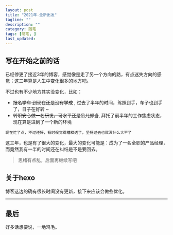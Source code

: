 ```yaml
---
layout: post
title: "2021年-全新出发"
tagline: ""
description: ""
category: 随笔
tags: [随笔, ]
last_updated:
---
```



## 写在开始之前的话

已经停更了接近3年的博客，感觉像是走了另一个方向的路，有点迷失方向的感觉；这三年算是人生中变化很多的地方吧。

不过也有不少地方其实没变化，比如：

- ~~报名学车 到现在还是没有学成~~ , 过去了半年的时间，驾照到手，车子也到手了，日子在好转 ~
- ~~转职安心做一名研发，可水平还是吊儿郎当~~, 拜托了前半年的工作焦虑状态，现在算是进到了一个新的环境

`现在忙了点，不过还好，有时候觉得糟糕透了，坚持过去也就没什么大不了`

这三年，也是有了很大的变化，最大的变化可能是：成为了一名全职的产品经理，而竟然我有一半的时间还在纠结是不是要回去。

> 思绪有点乱，后面再继续写吧

## 关于hexo

博客这边的确有很长时间没有更新，接下来应该会做些优化。

---

## 最后

好多话想要说，一地鸡毛。
